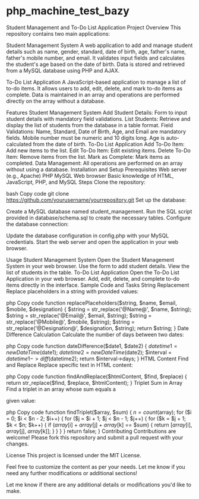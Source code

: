# php_machine_test_bazy

Student Management and To-Do List Application
Project Overview
This repository contains two main applications:

Student Management System
A web application to add and manage student details such as name, gender, standard, date of birth, age, father's name, father's mobile number, and email. It validates input fields and calculates the student's age based on the date of birth. Data is stored and retrieved from a MySQL database using PHP and AJAX.

To-Do List Application
A JavaScript-based application to manage a list of to-do items. It allows users to add, edit, delete, and mark to-do items as complete. Data is maintained in an array and operations are performed directly on the array without a database.

Features
Student Management System
Add Student Details: Form to input student details with mandatory field validations.
List Students: Retrieve and display the list of students from the database in a table format.
Field Validations:
Name, Standard, Date of Birth, Age, and Email are mandatory fields.
Mobile number must be numeric and 10 digits long.
Age is auto-calculated from the date of birth.
To-Do List Application
Add To-Do Item: Add new items to the list.
Edit To-Do Item: Edit existing items.
Delete To-Do Item: Remove items from the list.
Mark as Complete: Mark items as completed.
Data Management: All operations are performed on an array without using a database.
Installation and Setup
Prerequisites
Web server (e.g., Apache)
PHP
MySQL
Web browser
Basic knowledge of HTML, JavaScript, PHP, and MySQL
Steps
Clone the repository:

bash
Copy code
git clone https://github.com/yourusername/yourrepository.git
Set up the database:

Create a MySQL database named student_management.
Run the SQL script provided in database/schema.sql to create the necessary tables.
Configure the database connection:

Update the database configuration in config.php with your MySQL credentials.
Start the web server and open the application in your web browser.

Usage
Student Management System
Open the Student Management System in your web browser.
Use the form to add student details.
View the list of students in the table.
To-Do List Application
Open the To-Do List Application in your web browser.
Add, edit, delete, and complete to-do items directly in the interface.
Sample Code and Tasks
String Replacement
Replace placeholders in a string with provided values:

php
Copy code
function replacePlaceholders($string, $name, $email, $mobile, $designation) {
    $string = str_replace('@Name@', $name, $string);
    $string = str_replace('@Email@', $email, $string);
    $string = str_replace('@Mobile@', $mobile, $string);
    $string = str_replace('@Designation@', $designation, $string);
    return $string;
}
Date Difference Calculation
Calculate the number of days between two dates:

php
Copy code
function dateDifference($date1, $date2) {
    $datetime1 = new DateTime($date1);
    $datetime2 = new DateTime($date2);
    $interval = $datetime1->diff($datetime2);
    return $interval->days;
}
HTML Content Find and Replace
Replace specific text in HTML content:

php
Copy code
function findAndReplace($htmlContent, $find, $replace) {
    return str_replace($find, $replace, $htmlContent);
}
Triplet Sum in Array
Find a triplet in an array whose sum equals a

given value:

php
Copy code
function findTriplet($array, $sum) {
    $n = count($array);
    for ($i = 0; $i < $n - 2; $i++) {
        for ($j = $i + 1; $j < $n - 1; $j++) {
            for ($k = $j + 1; $k < $n; $k++) {
                if ($array[$i] + $array[$j] + $array[$k] == $sum) {
                    return [$array[$i], $array[$j], $array[$k]];
                }
            }
        }
    }
    return false;
}
Contributing
Contributions are welcome! Please fork this repository and submit a pull request with your changes.

License
This project is licensed under the MIT License.

Feel free to customize the content as per your needs. Let me know if you need any further modifications or additional sections!

Let me know if there are any additional details or modifications you'd like to make.